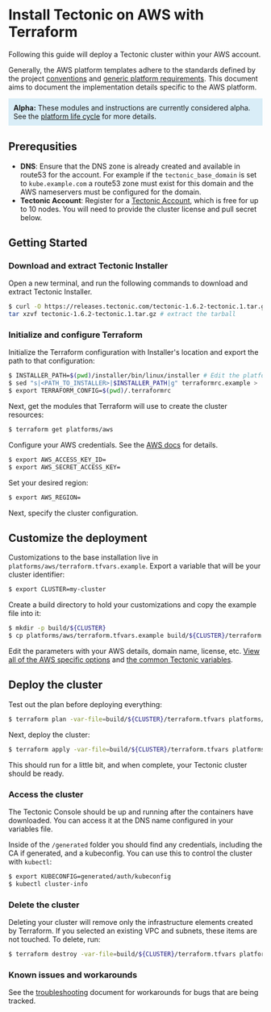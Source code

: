 # Install Tectonic on AWS with Terraform

Following this guide will deploy a Tectonic cluster within your AWS account.

Generally, the AWS platform templates adhere to the standards defined by the project [conventions][conventions] and [generic platform requirements][generic]. This document aims to document the implementation details specific to the AWS platform.

<p style="background:#d9edf7; padding: 10px;" class="text-info"><strong>Alpha:</strong> These modules and instructions are currently considered alpha. See the <a href="../../platform-lifecycle.md">platform life cycle</a> for more details.</p>

## Prerequsities

* **DNS**: Ensure that the DNS zone is already created and available in route53 for the account. For example if the `tectonic_base_domain` is set to `kube.example.com` a route53 zone must exist for this domain and the AWS nameservers must be configured for the domain.
* **Tectonic Account**: Register for a [Tectonic Account][register], which is free for up to 10 nodes. You will need to provide the cluster license and pull secret below.

## Getting Started

### Download and extract Tectonic Installer

Open a new terminal, and run the following commands to download and extract Tectonic Installer.

```bash
$ curl -O https://releases.tectonic.com/tectonic-1.6.2-tectonic.1.tar.gz # download
tar xzvf tectonic-1.6.2-tectonic.1.tar.gz # extract the tarball
```

### Initialize and configure Terraform

Initialize the Terraform configuration with Installer's location and export the path to that configuration:

```bash
$ INSTALLER_PATH=$(pwd)/installer/bin/linux/installer # Edit the platform name.
$ sed "s|<PATH_TO_INSTALLER>|$INSTALLER_PATH|g" terraformrc.example > .terraformrc
$ export TERRAFORM_CONFIG=$(pwd)/.terraformrc
```

Next, get the modules that Terraform will use to create the cluster resources:

```bash
$ terraform get platforms/aws
```

Configure your AWS credentials. See the [AWS docs][env] for details.

```bash
$ export AWS_ACCESS_KEY_ID=
$ export AWS_SECRET_ACCESS_KEY=
```

Set your desired region:

```bash
$ export AWS_REGION=
```

Next, specify the cluster configuration.

## Customize the deployment

Customizations to the base installation live in `platforms/aws/terraform.tfvars.example`. Export a variable that will be your cluster identifier:

```bash
$ export CLUSTER=my-cluster
```

Create a build directory to hold your customizations and copy the example file into it:

```bash
$ mkdir -p build/${CLUSTER}
$ cp platforms/aws/terraform.tfvars.example build/${CLUSTER}/terraform.tfvars
```

Edit the parameters with your AWS details, domain name, license, etc. [View all of the AWS specific options][aws-vars] and [the common Tectonic variables][vars].

## Deploy the cluster

Test out the plan before deploying everything:

```bash
$ terraform plan -var-file=build/${CLUSTER}/terraform.tfvars platforms/aws
```

Next, deploy the cluster:

```bash
$ terraform apply -var-file=build/${CLUSTER}/terraform.tfvars platforms/aws
```

This should run for a little bit, and when complete, your Tectonic cluster should be ready.

### Access the cluster

The Tectonic Console should be up and running after the containers have downloaded. You can access it at the DNS name configured in your variables file.

Inside of the `/generated` folder you should find any credentials, including the CA if generated, and a kubeconfig. You can use this to control the cluster with `kubectl`:

```bash
$ export KUBECONFIG=generated/auth/kubeconfig
$ kubectl cluster-info
```

### Delete the cluster

Deleting your cluster will remove only the infrastructure elements created by Terraform. If you selected an existing VPC and subnets, these items are not touched. To delete, run:

```bash
$ terraform destroy -var-file=build/${CLUSTER}/terraform.tfvars platforms/aws
```

### Known issues and workarounds

See the [troubleshooting][troubleshooting] document for workarounds for bugs that are being tracked.

[conventions]: ../../conventions.md
[generic]: ../../generic-platform.md
[env]: http://docs.aws.amazon.com/cli/latest/userguide/cli-chap-getting-started.html#cli-environment
[register]: https://account.coreos.com/signup/summary/tectonic-2016-12
[account]: https://account.coreos.com
[vars]: ../../variables/config.md
[troubleshooting]: ../../troubleshooting.md
[aws-vars]: ../../variables/aws.md
